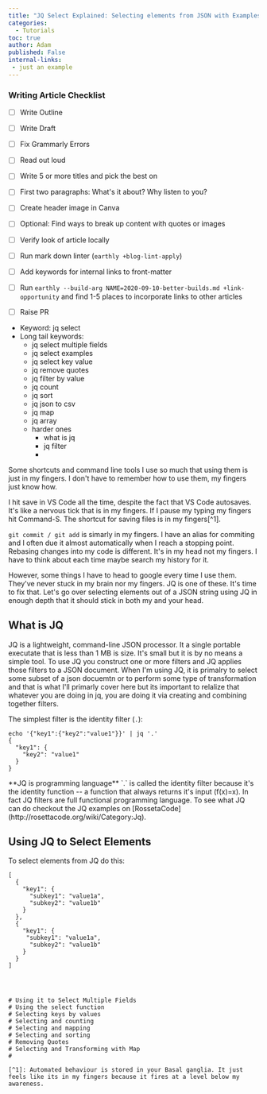 ```yaml
---
title: "JQ Select Explained: Selecting elements from JSON with Examples"
categories:
  - Tutorials
toc: true
author: Adam
published: False
internal-links:
 - just an example
---
```

### Writing Article Checklist

- [ ] Write Outline
- [ ] Write Draft
- [ ] Fix Grammarly Errors
- [ ] Read out loud
- [ ] Write 5 or more titles and pick the best on
- [ ] First two paragraphs: What's it about? Why listen to you?
- [ ] Create header image in Canva
- [ ] Optional: Find ways to break up content with quotes or images
- [ ] Verify look of article locally
- [ ] Run mark down linter (`earthly +blog-lint-apply`)
- [ ] Add keywords for internal links to front-matter
- [ ] Run `earthly --build-arg NAME=2020-09-10-better-builds.md +link-opportunity` and find 1-5 places to incorporate links to other articles
- [ ] Raise PR


- Keyword: jq select
- Long tail keywords:
    - jq select multiple fields
    - jq select examples
    - jq select key value
    - jq remove quotes
    - jq filter by value
    - jq count
    - jq sort
    - jq json to csv
    - jq map
    - jq array
    - harder ones
        - what is jq
        - jq filter
        - 

Some shortcuts and command line tools I use so much that using them is just in my fingers. I don't have to remember how to use them, my fingers just know how. 

I hit save in VS Code all the time, despite the fact that VS Code autosaves. It's like a nervous tick that is in my fingers. If I pause my typing my fingers hit Command-S. The shortcut for saving files is in my fingers[^1]. 

`git commit / git add` is simarly in my fingers. I have an alias for commiting and I often due it almost automatically when I reach a stopping point. Rebasing changes into my code is different. It's in my head not my fingers. I have to think about each time maybe search my history for it.

However, some things I have to head to google every time I use them. They've never stuck in my brain nor my fingers. JQ is one of these. It's time to fix that. Let's go over selecting elements out of a JSON string using JQ in enough depth that it should stick in both my and your head.

## What is JQ
JQ is a lightweight, command-line JSON processor. It a single portable executate that is less than 1 MB is size. It's small but it is by no means a simple tool. To use JQ you construct one or more filters and JQ applies those filters to a JSON document. When I'm using JQ, it is primalry to select some subset of a json docuemtn or to perform some type of transformation and that is what I'll primarly cover here but its important to relalize that whatever you are doing in jq, you are doing it via creating and combining together filters. 

The simplest filter is the identity filter (`.`):

```
echo '{"key1":{"key2":"value1"}}' | jq '.'
{
  "key1": {
    "key2": "value1"
  }
}
```

<div class="notice">
**JQ is programming language**
`.` is called the identity filter because it's the identity function -- a function that always returns it's input (f(x)=x). In fact JQ filters are full functional programming language. To see what JQ can do checkout the JQ examples on [RossetaCode](http://rosettacode.org/wiki/Category:Jq).
</div>

## Using JQ to Select Elements
To select elements from JQ do this:

```
[
  {
    "key1": {
      "subkey1": "value1a",
      "subkey2": "value1b"
    }
  },
  {
    "key1": {
     "subkey1": "value1a",
      "subkey2": "value1b"
    }
  }
]




# Using it to Select Multiple Fields
# Using the select function
# Selecting keys by values
# Selecting and counting
# Selecting and mapping
# Selecting and sorting
# Removing Quotes
# Selecting and Transforming with Map  
# 

[^1]: Automated behaviour is stored in your Basal ganglia. It just feels like its in my fingers because it fires at a level below my awareness. 